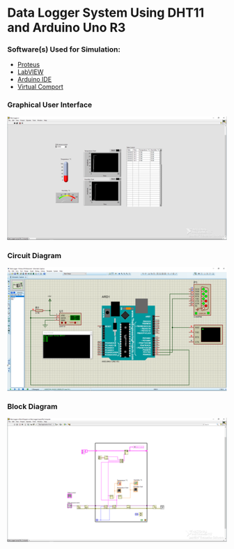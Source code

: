 # Data Logger System Using DHT11 and Arduino Uno R3

### Software(s) Used for Simulation:
- [Proteus](https://www.labcenter.com/)
- [LabVIEW](https://www.ni.com/en-us/shop/software/products/labview.html)
- [Arduino IDE](https://www.arduino.cc/en/software)
- [Virtual Comport](https://www.virtual-serial-port.org/)

### Graphical User Interface
<p><img src="https://github.com/ExGranite/data-logger/blob/main/LabVIEW GUI.png"></p>

### Circuit Diagram
<p><img src="https://github.com/ExGranite/data-logger/blob/main/Circuit.png"></p>

### Block Diagram
<p><img src="https://github.com/ExGranite/data-logger/blob/main/Block Diagram.png"></p>

